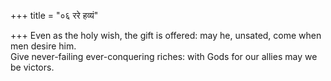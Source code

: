+++
title = "०६ ररे हव्यं"

+++
Even as the holy wish, the gift is offered: may he, unsated, come when men desire him.  
     Give never-failing ever-conquering riches: with Gods for our allies may we be victors.